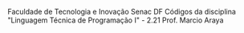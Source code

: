 Faculdade de Tecnologia e Inovação Senac DF
Códigos da disciplina "Linguagem Técnica de Programação I" - 2.21
Prof. Marcio  Araya